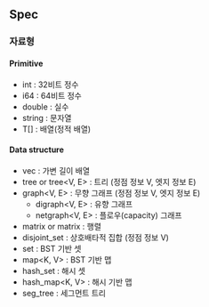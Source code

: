 ## Spec

### 자료형

#### Primitive
- int : 32비트 정수
- i64 : 64비트 정수
- double : 실수
- string : 문자열
- T[] : 배열(정적 배열)

#### Data structure
- vec<T> : 가변 길이 배열
- tree<V> or tree<V, E> : 트리 (정점 정보 V, 엣지 정보 E)
- graph<V, E> : 무향 그래프 (정점 정보 V, 엣지 정보 E)
  - digraph<V, E> : 유향 그래프
  - netgraph<V, E> : 플로우(capacity) 그래프
- matrix<int> or matrix<double> : 행렬
- disjoint_set<V> : 상호배타적 집합 (정점 정보 V)
- set<T> : BST 기반 셋
- map<K, V> : BST 기반 맵
- hash_set<T> : 해시 셋
- hash_map<K, V> : 해시 기반 맵
- seg_tree<T> : 세그먼트 트리
